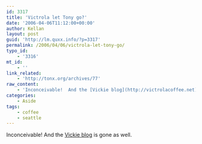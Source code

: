 ```yaml
---
id: 3317
title: 'Victrola let Tony go?'
date: '2006-04-06T11:12:00+00:00'
author: Kellan
layout: post
guid: 'http://lm.quxx.info/?p=3317'
permalink: /2006/04/06/victrola-let-tony-go/
typo_id:
    - '3316'
mt_id:
    - ''
link_related:
    - 'http://tonx.org/archives/77'
raw_content:
    - 'Inconceivable!  And the [Vickie blog](http://victrolacoffee.net) is gone as well.'
categories:
    - Aside
tags:
    - coffee
    - seattle
---
```


Inconceivable! And the [Vickie blog](http://victrolacoffee.net) is gone as well.